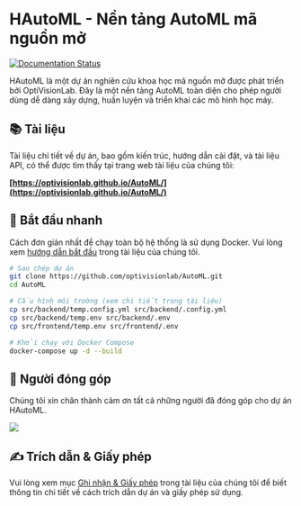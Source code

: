 # HAutoML - Nền tảng AutoML mã nguồn mở

[![Documentation Status](https://img.shields.io/badge/docs-latest-blue.svg)](https://optivisionlab.github.io/AutoML/)

HAutoML là một dự án nghiên cứu khoa học mã nguồn mở được phát triển bởi OptiVisionLab. Đây là một nền tảng AutoML toàn diện cho phép người dùng dễ dàng xây dựng, huấn luyện và triển khai các mô hình học máy.

## 📚 Tài liệu

Tài liệu chi tiết về dự án, bao gồm kiến trúc, hướng dẫn cài đặt, và tài liệu API, có thể được tìm thấy tại trang web tài liệu của chúng tôi:

**[https://optivisionlab.github.io/AutoML/](https://optivisionlab.github.io/AutoML/)**

## 🚀 Bắt đầu nhanh

Cách đơn giản nhất để chạy toàn bộ hệ thống là sử dụng Docker. Vui lòng xem [hướng dẫn bắt đầu](https://optivisionlab.github.io/AutoML/getting_started/) trong tài liệu của chúng tôi.

```bash
# Sao chép dự án
git clone https://github.com/optivisionlab/AutoML.git
cd AutoML

# Cấu hình môi trường (xem chi tiết trong tài liệu)
cp src/backend/temp.config.yml src/backend/.config.yml
cp src/backend/temp.env src/backend/.env
cp src/frontend/temp.env src/frontend/.env

# Khởi chạy với Docker Compose
docker-compose up -d --build
```

## 👥 Người đóng góp

Chúng tôi xin chân thành cảm ơn tất cả những người đã đóng góp cho dự án HAutoML.

<a href="https://github.com/optivisionlab/AutoML/graphs/contributors">
  <img src="https://contrib.rocks/image?repo=optivisionlab/AutoML" />
</a>

## ✍️ Trích dẫn & Giấy phép

Vui lòng xem mục [Ghi nhận & Giấy phép](https://optivisionlab.github.io/AutoML/citation_license/) trong tài liệu của chúng tôi để biết thông tin chi tiết về cách trích dẫn dự án và giấy phép sử dụng.
